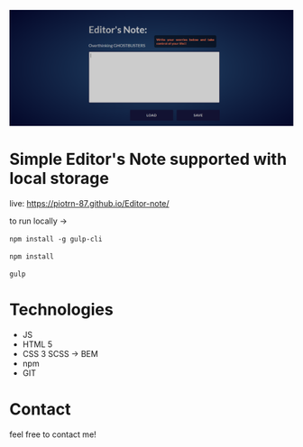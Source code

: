 ![Homepage screenshot](dist/assets/img/editor.png)
# Simple Editor's Note supported with local storage

live: https://piotrn-87.github.io/Editor-note/

to run locally -> 

`npm install -g gulp-cli`

`npm install`

`gulp`

# Technologies
* JS
* HTML 5
* CSS 3 SCSS -> BEM
* npm
* GIT

# Contact
 feel free to contact me!
